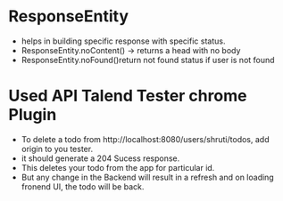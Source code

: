 # ResponseEntity
- helps in building specific response with specific status.
- ResponseEntity.noContent() -> returns a head with no body
- ResponseEntity.noFound()return not found status if user is not found

# Used API Talend Tester chrome Plugin
- To delete a todo from http://localhost:8080/users/shruti/todos, add origin to you tester.
- it should generate a 204 Sucess response.
- This deletes your todo from the app for particular id.
- But any change in the Backend will result in a refresh and on loading fronend UI, the todo will be back.